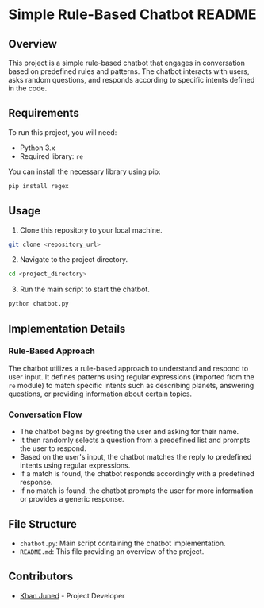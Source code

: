 # Simple Rule-Based Chatbot README

## Overview

This project is a simple rule-based chatbot that engages in conversation based on predefined rules and patterns. The chatbot interacts with users, asks random questions, and responds according to specific intents defined in the code.

## Requirements

To run this project, you will need:

- Python 3.x
- Required library: `re`

You can install the necessary library using pip:

```bash
pip install regex
```

## Usage

1. Clone this repository to your local machine.

```bash
git clone <repository_url>
```

2. Navigate to the project directory.

```bash
cd <project_directory>
```

3. Run the main script to start the chatbot.

```bash
python chatbot.py
```

## Implementation Details

### Rule-Based Approach

The chatbot utilizes a rule-based approach to understand and respond to user input. It defines patterns using regular expressions (imported from the `re` module) to match specific intents such as describing planets, answering questions, or providing information about certain topics.

### Conversation Flow

- The chatbot begins by greeting the user and asking for their name.
- It then randomly selects a question from a predefined list and prompts the user to respond.
- Based on the user's input, the chatbot matches the reply to predefined intents using regular expressions.
- If a match is found, the chatbot responds accordingly with a predefined response.
- If no match is found, the chatbot prompts the user for more information or provides a generic response.

## File Structure

- `chatbot.py`: Main script containing the chatbot implementation.
- `README.md`: This file providing an overview of the project.

## Contributors

- [Khan Juned](https://github.com/junedkhan9310) - Project Developer
